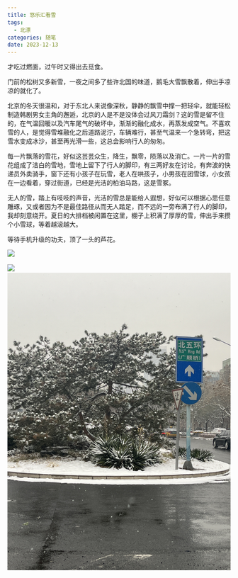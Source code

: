 ```yaml
---
title: 悠乐汇看雪
tags:
  - 北漂
categories: 随笔
date: 2023-12-13
---
```



才吃过燃面，过午时又得出去觅食。

门前的松树又多新雪，一夜之间多了些许北国的味道，鹅毛大雪飘散着，伸出手凉凉的就化了。

北京的冬天很温和，对于东北人来说像深秋，静静的飘雪中撑一把轻伞，就能轻松制造韩剧男女主角的邂逅，北京的人是不是没体会过风刀霜剑？这的雪是留不住的，在气温回暖以及汽车尾气的破坏中，渐渐的融化成水，再蒸发成空气。不喜欢雪的人，是觉得雪堆融化之后道路泥泞，车辆难行，甚至气温来一个急转弯，把这雪水变成冰沙，甚至再光滑一些，这总会影响行人的匆匆。

<!--more-->
每一片飘落的雪花，好似这芸芸众生，降生，飘零，陨落以及消亡。一片一片的雪花组成了洁白的雪地，雪地上留下了行人的脚印，有三两好友在讨论，有奔波的快递员外卖骑手，窗下还有小孩子在玩雪，老人在哄孩子，小男孩在团雪球，小女孩在一边看着，穿过街道，已经是光洁的柏油马路，这是雪冢。

无人的雪，踏上有吱吱的声音，光洁的雪总是能给人遐想，好似可以根据心思任意雕琢，又或者因为不是最佳路径从而无人踏足，而不远的一旁布满了行人的脚印，我却刻意绕开。夏日的大排档被闲置在这里，棚子上积满了厚厚的雪，伸出手来攒个小雪球，等着越滚越大。

等待手机升级的功夫，顶了一头的芦花。

![](https://raw.githubusercontent.com/Xu-Hardy/image-host/master/202312131658623.png)



![](https://raw.githubusercontent.com/Xu-Hardy/image-host/master/6461702457866_.pic_hd.jpg)
![](https://raw.githubusercontent.com/Xu-Hardy/image-host/master/6451702457865_.pic_hd.jpg)


